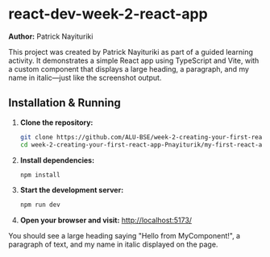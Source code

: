 
# react-dev-week-2-react-app

**Author:** Patrick Nayituriki

This project was created by Patrick Nayituriki as part of a guided learning activity. It demonstrates a simple React app using TypeScript and Vite, with a custom component that displays a large heading, a paragraph, and my name in italic—just like the screenshot output.

## Installation & Running

1. **Clone the repository:**
	```bash
	git clone https://github.com/ALU-BSE/week-2-creating-your-first-react-app-Pnayiturik.git
	cd week-2-creating-your-first-react-app-Pnayiturik/my-first-react-app
	```

2. **Install dependencies:**
	```bash
	npm install
	```

3. **Start the development server:**
	```bash
	npm run dev
	```

4. **Open your browser and visit:**
	[http://localhost:5173/](http://localhost:5173/)

You should see a large heading saying "Hello from MyComponent!", a paragraph of text, and my name in italic displayed on the page.
